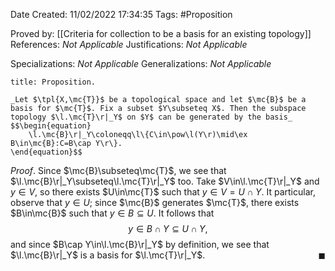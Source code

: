 <div class="topSpace"></div>

Date Created: 11/02/2022 17:34:35
Tags: #Proposition

Proved by: [[Criteria for collection to be a basis for an existing topology]]
References: _Not Applicable_
Justifications: _Not Applicable_

Specializations: _Not Applicable_
Generalizations: _Not Applicable_

``` ad-Proposition
title: Proposition.

_Let $\tpl{X,\mc{T}}$ be a topological space and let $\mc{B}$ be a basis for $\mc{T}$. Fix a subset $Y\subseteq X$. Then the subspace topology $\l.\mc{T}\r|_Y$ on $Y$ can be generated by the basis_
$$\begin{equation}
    \l.\mc{B}\r|_Y\coloneqq\l\{C\in\pow\l(Y\r)\mid\ex B\in\mc{B}:C=B\cap Y\r\}.
\end{equation}$$

```

_Proof_. Since $\mc{B}\subseteq\mc{T}$, we see that $\l.\mc{B}\r|_Y\subseteq\l.\mc{T}\r|_Y$ too. Take $V\in\l.\mc{T}\r|_Y$ and $y\in V$, so there exists $U\in\mc{T}$ such that $y\in V=U\cap Y$. It particular, observe that $y\in U$; since $\mc{B}$ generates $\mc{T}$, there exists $B\in\mc{B}$ such that $y\in B\subseteq U$. It follows that
$$\begin{equation}
    y\in B\cap Y\subseteq U\cap Y,
\end{equation}$$
and since $B\cap Y\in\l.\mc{B}\r|_Y$ by definition, we see that $\l.\mc{B}\r|_Y$ is a basis for $\l.\mc{T}\r|_Y$.<span style="float:right;">$\blacksquare$</span>
